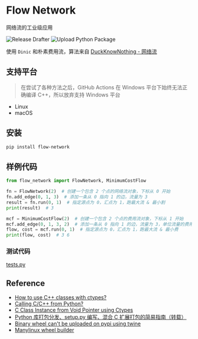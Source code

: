 # Flow Network

网络流的工业级应用

![Release Drafter](https://github.com/LucienShui/flow-network/workflows/Release%20Drafter/badge.svg)
![Upload Python Package](https://github.com/LucienShui/flow-network/workflows/Upload%20Python%20Package/badge.svg)

使用 `Dinic` 和朴素费用流，算法来自 [DuckKnowNothing - 网络流](https://github.com/UPCACM/DuckKnowNothing/tree/master/src/GraphAlgorithm/%E7%BD%91%E7%BB%9C%E6%B5%81) 

## 支持平台

> 在尝试了各种方法之后，GitHub Actions 在 Windows 平台下始终无法正确编译 C++，所以放弃支持 Windows 平台

+ Linux
+ macOS

## 安装

```bash
pip install flow-network
```

## 样例代码

```python
from flow_network import FlowNetwork, MinimumCostFlow

fn = FlowNetwork(2)  # 创建一个包含 2 个点的网络流对象，下标从 0 开始
fn.add_edge(0, 1, 3)  # 添加一条从 0 指向 1 的边，流量为 3
result = fn.run(0, 1)  # 指定源点为 0，汇点为 1，跑最大流 & 最小割
print(result)  # 3

mcf = MinimumCostFlow(2)  # 创建一个包含 2 个点的费用流对象，下标从 1 开始
mcf.add_edge(0, 1, 3, 2)  # 添加一条从 0 指向 1 的边，流量为 3，单位流量的费用为 2
flow, cost = mcf.run(0, 1)  # 指定源点为 0，汇点为 1，跑最大流 & 最小费
print(flow, cost)  # 3 6
```

### 测试代码

[tests.py](https://github.com/LucienShui/flow-network/blob/main/tests.py)

## Reference

+ [How to use C++ classes with ctypes?](https://stackoverflow.com/questions/1615813/how-to-use-c-classes-with-ctypes)
+ [Calling C/C++ from Python?](https://stackoverflow.com/questions/145270/calling-c-c-from-python)
+ [C Class Instance from Void Pointer using Ctypes](https://stackoverflow.com/questions/19389124/c-class-instance-from-void-pointer-using-ctypes)
+ [Python 库打包分发、setup.py 编写、混合 C 扩展打包的简易指南（转载）](https://www.cnblogs.com/xueweihan/p/12030457.html)
+ [Binary wheel can't be uploaded on pypi using twine](https://stackoverflow.com/questions/59451069/binary-wheel-cant-be-uploaded-on-pypi-using-twine)
+ [Manylinux wheel builder](https://github.com/Niraj-Kamdar/manylinux-wheel-builder)
